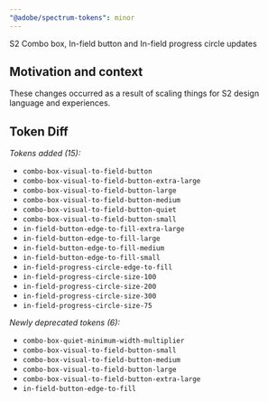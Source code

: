 ```yaml
---
"@adobe/spectrum-tokens": minor
---
```


S2 Combo box, In-field button and In-field progress circle updates

## Motivation and context

These changes occurred as a result of scaling things for S2 design language and experiences.

## Token Diff

_Tokens added (15):_

- `combo-box-visual-to-field-button`
- `combo-box-visual-to-field-button-extra-large`
- `combo-box-visual-to-field-button-large`
- `combo-box-visual-to-field-button-medium`
- `combo-box-visual-to-field-button-quiet`
- `combo-box-visual-to-field-button-small`
- `in-field-button-edge-to-fill-extra-large`
- `in-field-button-edge-to-fill-large`
- `in-field-button-edge-to-fill-medium`
- `in-field-button-edge-to-fill-small`
- `in-field-progress-circle-edge-to-fill`
- `in-field-progress-circle-size-100`
- `in-field-progress-circle-size-200`
- `in-field-progress-circle-size-300`
- `in-field-progress-circle-size-75`

_Newly deprecated tokens (6):_

- `combo-box-quiet-minimum-width-multiplier`
- `combo-box-visual-to-field-button-small`
- `combo-box-visual-to-field-button-medium`
- `combo-box-visual-to-field-button-large`
- `combo-box-visual-to-field-button-extra-large`
- `in-field-button-edge-to-fill`
